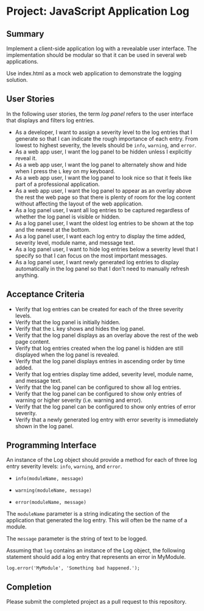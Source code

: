 # Project: JavaScript Application Log

## Summary

Implement a client-side application log with a revealable user interface. The implementation should be modular so that it can be used in several web applications.

Use index.html as a mock web application to demonstrate the logging solution.


## User Stories

In the following user stories, the term _log panel_ refers to the user interface that displays and filters log entries.

* As a developer, I want to assign a severity level to the log entries that I generate so that I can indicate the rough importance of each entry. From lowest to highest severity, the levels should be `info`, `warning`, and `error`.
* As a web app user, I want the log panel to be hidden unless I explicitly reveal it.
* As a web app user, I want the log panel to alternately show and hide when I press the `L` key on my keyboard.
* As a web app user, I want the log panel to look nice so that it feels like part of a professional application.
* As a web app user, I want the log panel to appear as an overlay above the rest the web page so that there is plenty of room for the log content without affecting the layout of the web application.
* As a log panel user, I want all log entries to be captured regardless of whether the log panel is visible or hidden.
* As a log panel user, I want the oldest log entries to be shown at the top and the newest at the bottom.
* As a log panel user, I want each log entry to display the time added, severity level, module name, and message text.
* As a log panel user, I want to hide log entries below a severity level that I specify so that I can focus on the most important messages.
* As a log panel user, I want newly generated log entries to display automatically in the log panel so that I don't need to manually refresh anything.


## Acceptance Criteria

* Verify that log entries can be created for each of the three severity levels.
* Verify that the log panel is initially hidden.
* Verify that the `L` key shows and hides the log panel.
* Verify that the log panel displays as an overlay above the rest of the web page content.
* Verify that log entries created when the log panel is hidden are still displayed when the log panel is revealed.
* Verify that the log panel displays entries in ascending order by time added.
* Verify that log entries display time added, severity level, module name, and message text.
* Verify that the log panel can be configured to show all log entries.
* Verify that the log panel can be configured to show only entries of warning or higher severity (i.e. warning and error).
* Verify that the log panel can be configured to show only entries of error severity.
* Verify that a newly generated log entry with error severity is immediately shown in the log panel.


## Programming Interface

An instance of the Log object should provide a method for each of three log entry severity levels: `info`, `warning`, and `error`.

* `info(moduleName, message)`

* `warning(moduleName, message)`

* `error(moduleName, message)`


The `moduleName` parameter is a string indicating the section of the application that generated the log entry. This will often be the name of a module.

The `message` parameter is the string of text to be logged.

Assuming that `log` contains an instance of the Log object, the following statement should add a log entry that represents an error in MyModule.

`log.error('MyModule', 'Something bad happened.');`


## Completion

Please submit the completed project as a pull request to this repository.

